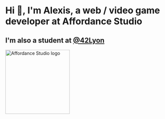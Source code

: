 # Hi 👋, I'm Alexis, a web / video game developer at Affordance Studio </h3>
## I'm also a student at [@42Lyon](https://42.fr)
<img src="https://github.com/alafrance/alafrance/assets/53992857/ce033ace-a528-4dd3-a53f-292df5f05351)https://github.com/alafrance/alafrance/assets/53992857/ce033ace-a528-4dd3-a53f-292df5f05351" alt="Affordance Studio logo" width="200"/>
